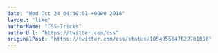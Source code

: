 ```yaml
---
date: "Wed Oct 24 04:40:01 +0000 2018"
layout: "like"
authorName: "CSS-Tricks"
authorUrl: "https://twitter.com/css"
originalPost: "https://twitter.com/css/status/1054955647622701056"
---
```

